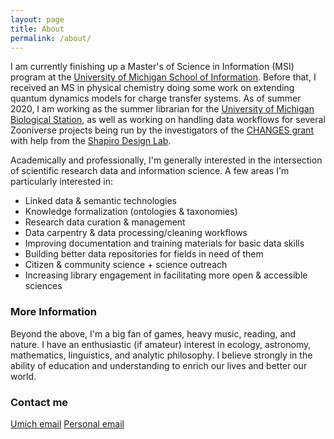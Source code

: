 ```yaml
---
layout: page
title: About
permalink: /about/
---
```


I am currently finishing up a Master's of Science in Information (MSI) program at the [University of Michigan School of Information](https://www.si.umich.edu/). Before that, I received an MS in physical chemistry doing some work on extending quantum dynamics models for charge transfer systems. As of summer 2020, I am working as the summer librarian for the [University of Michigan Biological Station](https://lsa.umich.edu/umbs), as well as working on handling data workflows for several Zooniverse projects being run by the investigators of the [CHANGES grant](https://www.akthomer.com/current-projects) with help from the [Shapiro Design Lab](https://www.lib.umich.edu/shapiro-design-lab).

Academically and professionally, I'm generally interested in the intersection of scientific research data and information science. A few areas I'm particularly interested in:

- Linked data & semantic technologies
- Knowledge formalization (ontologies & taxonomies)
- Research data curation & management
- Data carpentry & data processing/cleaning workflows
- Improving documentation and training materials for basic data skills
- Building better data repositories for fields in need of them
- Citizen & community science + science outreach
- Increasing library engagement in facilitating more open & accessible sciences

### More Information

Beyond the above, I'm a big fan of games, heavy music, reading, and nature. I have an enthusiastic (if amateur) interest in ecology, astronomy, mathematics, linguistics, and analytic philosophy. I believe strongly in the ability of education and understanding to enrich our lives and better our world. 

### Contact me

[Umich email](mailto:mclenard@umich.edu)
[Personal email](mailto:michael.c.lenard@gmail.com)

